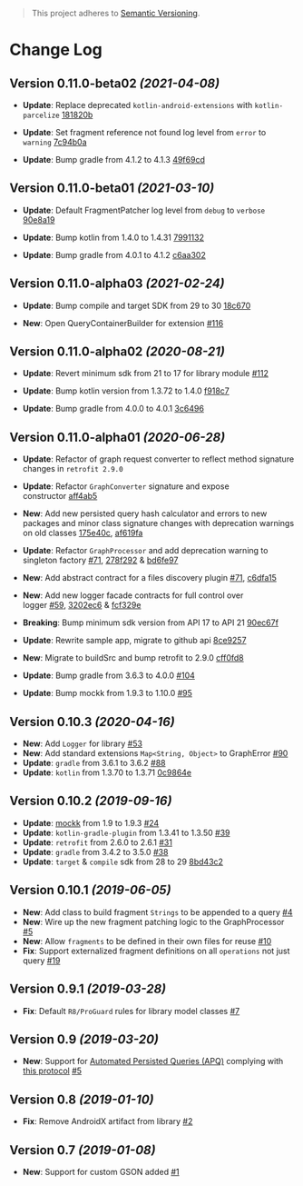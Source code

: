 > This project adheres to [Semantic Versioning](http://semver.org/).

Change Log
==========

Version 0.11.0-beta02 *(2021-04-08)*
----------------------------

- **Update**: Replace deprecated `kotlin-android-extensions` with `kotlin-parcelize` [181820b](https://github.com/AniTrend/retrofit-graphql/commit/181820b0dd77ea21841ca8e954a6584ced411e5d)

- **Update**: Set fragment reference not found log level from `error` to `warning` [7c94b0a](https://github.com/AniTrend/retrofit-graphql/commit/7c94b0a3634848dbc112ac9e07123978348bff94)

- **Update**: Bump gradle from 4.1.2 to 4.1.3 [49f69cd](https://github.com/AniTrend/retrofit-graphql/commit/49f69cdbeab7b571c67e23f3a04edf98e53302cc)

Version 0.11.0-beta01 *(2021-03-10)*
----------------------------

- **Update**: Default FragmentPatcher log level from `debug` to `verbose` [90e8a19](https://github.com/AniTrend/retrofit-graphql/commit/90e8a19edc2afee99bd71e91fe72f86acb7f1c67)

- **Update**: Bump kotlin from 1.4.0 to 1.4.31 [7991132](https://github.com/AniTrend/retrofit-graphql/commit/7991132a5d2240cd9b7d2ac6f31bb12f286f54f4)

- **Update**: Bump gradle from 4.0.1 to 4.1.2 [c6aa302](https://github.com/AniTrend/retrofit-graphql/commit/c6aa302a7f9bedc63222d23bd32676b6b364e10f)

Version 0.11.0-alpha03 *(2021-02-24)*
----------------------------

- **Update**: Bump compile and target SDK from 29 to 30 [18c670](https://github.com/AniTrend/retrofit-graphql/commit/18c6705bebfdc23d3a4e1c0afc91747ebc686fce)

- **New**: Open QueryContainerBuilder for extension [#116](https://github.com/AniTrend/retrofit-graphql/issues/116)

Version 0.11.0-alpha02 *(2020-08-21)*
----------------------------

- **Update**: Revert minimum sdk from 21 to 17 for library module [#112](https://github.com/AniTrend/retrofit-graphql/issues/112)

- **Update**: Bump kotlin version from 1.3.72 to 1.4.0 [f918c7](https://github.com/AniTrend/retrofit-graphql/commit/f918c71d82f970c6a48281a9cc1f2e23996ef9a0)

- **Update**: Bump gradle from 4.0.0 to 4.0.1 [3c6496](https://github.com/AniTrend/retrofit-graphql/commit/3c6496d345ee97373cdb218b0126473a62c6727d)

Version 0.11.0-alpha01 *(2020-06-28)*
----------------------------

- **Update**: Refactor of graph request converter to reflect method signature changes in `retrofit 2.9.0`

- **Update**: Refactor `GraphConverter` signature and expose constructor [aff4ab5](https://github.com/AniTrend/retrofit-graphql/commit/aff4ab5029978b659f119c4a8d36f5ae803e3ac0)

- **New**: Add new persisted query hash calculator and errors to new packages and minor class signature changes with deprecation warnings on old classes [175e40c](https://github.com/AniTrend/retrofit-graphql/commit/175e40c724153b4d76a04b1ac6077304aa4f1793), [af619fa](https://github.com/AniTrend/retrofit-graphql/commit/af619faf488e75dc45d8a293886783a53c13684a)

- **Update**: Refactor `GraphProcessor` and add deprecation warning to singleton factory [#71](https://github.com/AniTrend/retrofit-graphql/issues/71), [278f292](https://github.com/AniTrend/retrofit-graphql/commit/278f2926514984ec5a9d4390dd5575c1d90935a4) & [bd6fe97](https://github.com/AniTrend/retrofit-graphql/commit/bd6fe97f060a58890aa5819b5a1c2222ef99ff33)

- **New**: Add abstract contract for a files discovery plugin [#71](https://github.com/AniTrend/retrofit-graphql/issues/71), [c6dfa15](https://github.com/AniTrend/retrofit-graphql/commit/c6dfa1546bfebe95242ac07962d9b138bf5e08a0)

- **New**: Add new logger facade contracts for full control over logger [#59](https://github.com/AniTrend/retrofit-graphql/issues/59), [3202ec6](https://github.com/AniTrend/retrofit-graphql/commit/3202ec651c8b17c6385dc38356339d2a58414aba) & [fcf329e](https://github.com/AniTrend/retrofit-graphql/commit/fcf329ee9f1f952c3000b97522d466dad8e5e184)

- **Breaking**: Bump minimum sdk version from API 17 to API 21 [90ec67f](https://github.com/AniTrend/retrofit-graphql/commit/90ec67f2f6221dad043cdd029e76972ee8835133)

- **Update**: Rewrite sample app, migrate to github api [8ce9257](https://github.com/AniTrend/retrofit-graphql/commit/8ce9257fa1379b03df8b4483c5e6a58c3a7104c2)

- **New**: Migrate to buildSrc and bump retrofit to 2.9.0 [cff0fd8](https://github.com/AniTrend/retrofit-graphql/commit/cff0fd8a90e58164264a395b22d0f9f8cf6a4a1f)

- **Update**: Bump gradle from 3.6.3 to 4.0.0 [#104](https://github.com/AniTrend/retrofit-graphql/pull/104)

- **Update**: Bump mockk from 1.9.3 to 1.10.0 [#95](https://github.com/AniTrend/retrofit-graphql/pull/95)

Version 0.10.3 *(2020-04-16)*
----------------------------

* **New**: Add `Logger` for library [#53](https://github.com/AniTrend/retrofit-graphql/pull/53)
* **New**: Add standard extensions `Map<String, Object>` to GraphError [#90](https://github.com/AniTrend/retrofit-graphql/pull/90)
* **Update**: `gradle` from 3.6.1 to 3.6.2 [#88](https://github.com/AniTrend/retrofit-graphql/pull/88)
* **Update**: `kotlin` from 1.3.70 to 1.3.71 [0c9864e](https://github.com/AniTrend/retrofit-graphql/commit/0c9864e7a0941cd400cd88f2fa24125b51308e02)

Version 0.10.2 *(2019-09-16)*
----------------------------

* **Update**: [mockk](https://github.com/mockk/mockk) from 1.9 to 1.9.3 [#24](https://github.com/AniTrend/retrofit-graphql/pull/24)
* **Update**: `kotlin-gradle-plugin` from 1.3.41 to 1.3.50 [#39](https://github.com/AniTrend/retrofit-graphql/pull/39)
* **Update**: `retrofit` from 2.6.0 to 2.6.1 [#31](https://github.com/AniTrend/retrofit-graphql/pull/31)
* **Update**: `gradle` from 3.4.2 to 3.5.0 [#38](https://github.com/AniTrend/retrofit-graphql/pull/38)
* **Update**: `target` & `compile` sdk from 28 to 29 [8bd43c2](https://github.com/AniTrend/retrofit-graphql/commit/8bd43c226064f6819ae8c0fb72e8e233e06dbfdc)

Version 0.10.1 *(2019-06-05)*
----------------------------

* **New**: Add class to build fragment `Strings` to be appended to a query [#4](https://github.com/AniTrend/retrofit-graphql/pull/4)
* **New**: Wire up the new fragment patching logic to the GraphProcessor [#5](https://github.com/AniTrend/retrofit-graphql/pull/5)
* **New**: Allow `fragments` to be defined in their own files for reuse [#10](https://github.com/AniTrend/retrofit-graphql/pull/10)
* **Fix**: Support externalized fragment definitions on all `operations` not just query [#19](https://github.com/AniTrend/retrofit-graphql/pull/19)

Version 0.9.1 *(2019-03-28)*
----------------------------

* **Fix**: Default `R8/ProGuard` rules for library model classes [#7](https://github.com/AniTrend/retrofit-graphql/pull/7)

Version 0.9 *(2019-03-20)*
----------------------------

* **New**: Support for [Automated Persisted Queries (APQ)](https://blog.apollographql.com/improve-graphql-performance-with-automatic-persisted-queries-c31d27b8e6ea) complying with [this protocol](https://github.com/apollographql/apollo-link-persisted-queries) [#5](https://github.com/AniTrend/retrofit-graphql/pull/5)

Version 0.8 *(2019-01-10)*
----------------------------

* **Fix**: Remove AndroidX artifact from library [#2](https://github.com/AniTrend/retrofit-graphql/pull/2)

Version 0.7 *(2019-01-08)*
----------------------------

* **New**: Support for custom GSON added [#1](https://github.com/AniTrend/retrofit-graphql/pull/1)

